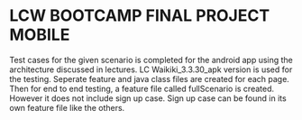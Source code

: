 # LCW BOOTCAMP FINAL PROJECT MOBILE
Test cases for the given scenario is completed for the android app using the architecture discussed in lectures.
LC Waikiki_3.3.30_apk version is used for the testing. Seperate feature and java class files are created for each page.
Then for end to end testing, a feature file called fullScenario is created. However it does not include sign up case.
Sign up case can be found in its own feature file like the others.


 
